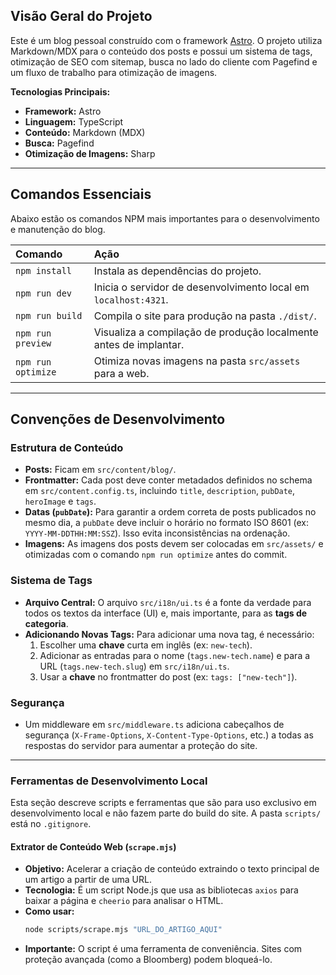 ## Visão Geral do Projeto

Este é um blog pessoal construído com o framework [Astro](https://astro.build/). O projeto utiliza Markdown/MDX para o conteúdo dos posts e possui um sistema de tags, otimização de SEO com sitemap, busca no lado do cliente com Pagefind e um fluxo de trabalho para otimização de imagens.

**Tecnologias Principais:**
-   **Framework:** Astro
-   **Linguagem:** TypeScript
-   **Conteúdo:** Markdown (MDX)
-   **Busca:** Pagefind
-   **Otimização de Imagens:** Sharp

---

## Comandos Essenciais

Abaixo estão os comandos NPM mais importantes para o desenvolvimento e manutenção do blog.

| Comando              | Ação                                                                |
| :------------------- | :------------------------------------------------------------------ |
| `npm install`        | Instala as dependências do projeto.                                 |
| `npm run dev`        | Inicia o servidor de desenvolvimento local em `localhost:4321`.     |
| `npm run build`      | Compila o site para produção na pasta `./dist/`.                    |
| `npm run preview`    | Visualiza a compilação de produção localmente antes de implantar.   |
| `npm run optimize`   | Otimiza novas imagens na pasta `src/assets` para a web.             |

---

## Convenções de Desenvolvimento

### Estrutura de Conteúdo
-   **Posts:** Ficam em `src/content/blog/`.
-   **Frontmatter:** Cada post deve conter metadados definidos no schema em `src/content.config.ts`, incluindo `title`, `description`, `pubDate`, `heroImage` e `tags`.
-   **Datas (`pubDate`):** Para garantir a ordem correta de posts publicados no mesmo dia, a `pubDate` deve incluir o horário no formato ISO 8601 (ex: `YYYY-MM-DDTHH:MM:SSZ`). Isso evita inconsistências na ordenação.
-   **Imagens:** As imagens dos posts devem ser colocadas em `src/assets/` e otimizadas com o comando `npm run optimize` antes do commit.

### Sistema de Tags
-   **Arquivo Central:** O arquivo `src/i18n/ui.ts` é a fonte da verdade para todos os textos da interface (UI) e, mais importante, para as **tags de categoria**.
-   **Adicionando Novas Tags:** Para adicionar uma nova tag, é necessário:
    1.  Escolher uma **chave** curta em inglês (ex: `new-tech`).
    2.  Adicionar as entradas para o nome (`tags.new-tech.name`) e para a URL (`tags.new-tech.slug`) em `src/i18n/ui.ts`.
    3.  Usar a **chave** no frontmatter do post (ex: `tags: ["new-tech"]`).

### Segurança
-   Um middleware em `src/middleware.ts` adiciona cabeçalhos de segurança (`X-Frame-Options`, `X-Content-Type-Options`, etc.) a todas as respostas do servidor para aumentar a proteção do site.

---

### Ferramentas de Desenvolvimento Local

Esta seção descreve scripts e ferramentas que são para uso exclusivo em desenvolvimento local e não fazem parte do build do site. A pasta `scripts/` está no `.gitignore`.

#### Extrator de Conteúdo Web (`scrape.mjs`)
-   **Objetivo:** Acelerar a criação de conteúdo extraindo o texto principal de um artigo a partir de uma URL.
-   **Tecnologia:** É um script Node.js que usa as bibliotecas `axios` para baixar a página e `cheerio` para analisar o HTML.
-   **Como usar:**
    ```bash
    node scripts/scrape.mjs "URL_DO_ARTIGO_AQUI"
    ```
-   **Importante:** O script é uma ferramenta de conveniência. Sites com proteção avançada (como a Bloomberg) podem bloqueá-lo.